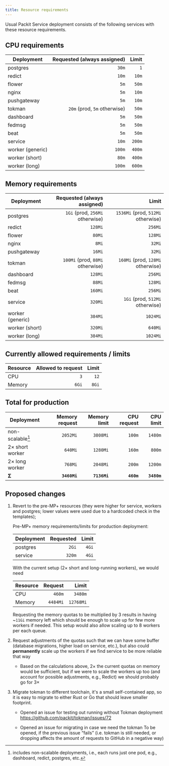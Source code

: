 ```yaml
---
title: Resource requirements
---
```


Usual Packit Service deployment consists of the following services with these
resource requirements.

## CPU requirements

| Deployment       |  Requested (always assigned) |  Limit |
| ---------------- | ---------------------------: | -----: |
| postgres         |                        `30m` |    `1` |
| redict           |                        `10m` |  `10m` |
| flower           |                         `5m` |  `50m` |
| nginx            |                         `5m` |  `10m` |
| pushgateway      |                         `5m` |  `10m` |
| tokman           | `20m` (prod, `5m` otherwise) |  `50m` |
| dashboard        |                         `5m` |  `50m` |
| fedmsg           |                         `5m` |  `50m` |
| beat             |                         `5m` |  `50m` |
| service          |                        `10m` | `200m` |
| worker (generic) |                       `100m` | `400m` |
| worker (short)   |                        `80m` | `400m` |
| worker (long)    |                       `100m` | `600m` |

## Memory requirements

| Deployment       |      Requested (always assigned) |                              Limit |
| ---------------- | -------------------------------: | ---------------------------------: |
| postgres         |  `1Gi` (prod, `256Mi` otherwise) | `1536Mi` (prod, `512Mi` otherwise) |
| redict           |                          `128Mi` |                            `256Mi` |
| flower           |                           `80Mi` |                            `128Mi` |
| nginx            |                            `8Mi` |                             `32Mi` |
| pushgateway      |                           `16Mi` |                             `32Mi` |
| tokman           | `100Mi` (prod, `88Mi` otherwise) |  `160Mi` (prod, `128Mi` otherwise) |
| dashboard        |                          `128Mi` |                            `256Mi` |
| fedmsg           |                           `88Mi` |                            `128Mi` |
| beat             |                          `160Mi` |                            `256Mi` |
| service          |                          `320Mi` |    `1Gi` (prod, `512Mi` otherwise) |
| worker (generic) |                          `384Mi` |                           `1024Mi` |
| worker (short)   |                          `320Mi` |                            `640Mi` |
| worker (long)    |                          `384Mi` |                           `1024Mi` |

## Currently allowed requirements / limits

| Resource | Allowed to request | Limit |
| -------- | -----------------: | ----: |
| CPU      |                `3` |  `12` |
| Memory   |              `6Gi` | `8Gi` |

## Total for production

| Deployment       | Memory request | Memory limit | CPU request |   CPU limit |
| ---------------- | -------------: | -----------: | ----------: | ----------: |
| non-scalable[^1] |       `2052Mi` |     `3808Mi` |      `100m` |     `1480m` |
| 2× short worker  |        `640Mi` |     `1280Mi` |      `160m` |      `800m` |
| 2× long worker   |        `768Mi` |     `2048Mi` |      `200m` |     `1200m` |
| **Σ**            |   **`3460Mi`** | **`7136Mi`** |  **`460m`** | **`3480m`** |

## Proposed changes

1. Revert to the pre-MP+ resources (they were higher for service, workers and
   postgres; lower values were used due to a hardcoded check in the templates);

   Pre-MP+ memory requirements/limits for production deployment:

   | Deployment | Requested | Limit |
   | ---------- | --------: | ----: |
   | postgres   |     `2Gi` | `4Gi` |
   | service    |    `320m` | `4Gi` |

   With the current setup (2× short and long-running workers), we would need

   | Resource |  Request |     Limit |
   | -------- | -------: | --------: |
   | CPU      |   `460m` |   `3480m` |
   | Memory   | `4484Mi` | `12768Mi` |

   Requesting the memory quotas to be multiplied by 3 results in having ~`11Gi`
   memory left which should be enough to scale up for few more workers if
   needed. This setup would also allow scaling up to 8 workers per each queue.

1. Request adjustments of the quotas such that we can have some buffer (database
   migrations, higher load on service, etc.), but also could **permanently**
   scale up the workers if we find service to be more reliable that way

   - Based on the calculations above, 2× the current quotas on memory would be
     sufficient, but if we were to scale the workers up too (and account for
     possible adjustments, e.g., Redict) we should probably go for 3×

1. Migrate tokman to different toolchain, it's a small self-contained app, so it
   is easy to migrate to either Rust or Go that should leave smaller footprint.

   - Opened an issue for testing out running without Tokman deployment
     https://github.com/packit/tokman/issues/72

   - Opened an issue for migrating in case we need the tokman
     To be opened, if the previous issue “fails” (i.e. tokman is still needed,
     or dropping affects the amount of requests to GitHub in a negative way)

[^1]:
    includes non-scalable deployments, i.e., each runs just one pod, e.g.,
    dashboard, redict, postgres, etc.

